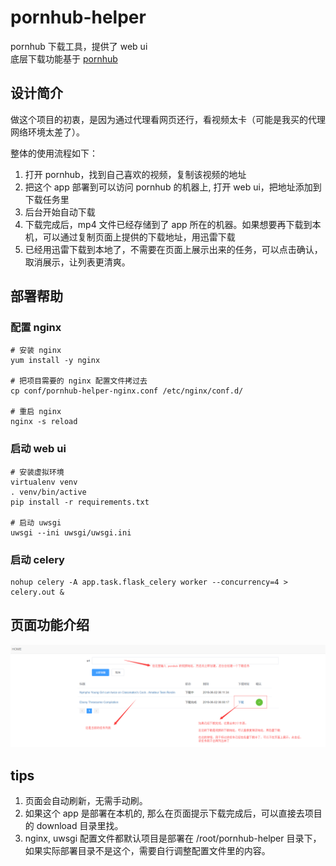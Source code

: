 # pornhub-helper
pornhub 下载工具，提供了 web ui</br>
底层下载功能基于 [pornhub](https://github.com/formateddd/pornhub)

## 设计简介
做这个项目的初衷，是因为通过代理看网页还行，看视频太卡（可能是我买的代理网络环境太差了）。

整体的使用流程如下：
1. 打开 pornhub，找到自己喜欢的视频，复制该视频的地址
2. 把这个 app 部署到可以访问 pornhub 的机器上, 打开 web ui，把地址添加到下载任务里
3. 后台开始自动下载
4. 下载完成后，mp4 文件已经存储到了 app 所在的机器。如果想要再下载到本机，可以通过复制页面上提供的下载地址，用迅雷下载
5. 已经用迅雷下载到本地了，不需要在页面上展示出来的任务，可以点击确认，取消展示，让列表更清爽。

## 部署帮助 
### 配置 nginx
```
# 安装 nginx
yum install -y nginx

# 把项目需要的 nginx 配置文件拷过去
cp conf/pornhub-helper-nginx.conf /etc/nginx/conf.d/

# 重启 nginx
nginx -s reload
```
### 启动 web ui
```
# 安装虚拟环境
virtualenv venv
. venv/bin/active
pip install -r requirements.txt

# 启动 uwsgi
uwsgi --ini uwsgi/uwsgi.ini
```

### 启动 celery
```
nohup celery -A app.task.flask_celery worker --concurrency=4 > celery.out &
```

## 页面功能介绍
![图片](https://github.com/raoweijian/pornhub-helper/blob/master/png/usage.png)


## tips
1. 页面会自动刷新，无需手动刷。
2. 如果这个 app 是部署在本机的, 那么在页面提示下载完成后，可以直接去项目的 download 目录里找。
3. nginx, uwsgi 配置文件都默认项目是部署在 /root/pornhub-helper 目录下，如果实际部署目录不是这个，需要自行调整配置文件里的内容。
